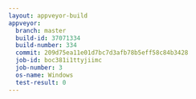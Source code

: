 ```yaml
---
layout: appveyor-build
appveyor:
  branch: master
  build-id: 37071334
  build-number: 334
  commit: 209d75ea11e01d7bc7d3afb78b5eff58c84b3428
  job-id: boc381i1ttyjiimc
  job-number: 3
  os-name: Windows
  test-result: 0
---
```


